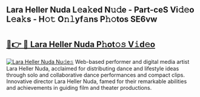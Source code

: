 ## Lara Heller Nuda L𝚎a𝚔ed N𝚞𝚍e - Part-ceS Vi𝚍𝚎o L𝚎a𝚔s - H𝚘𝚝 O𝚗𝚕yf𝚊ns P𝚑𝚘tos SE6vw

# <h2><a href="http://kf8ijr.oniu.top/?m=Lara+Heller+Nuda">🔗👉 🔴 Lara Heller Nuda P𝚑ot𝚘𝚜 V𝚒d𝚎o</a></h2>

[![Lara Heller Nuda Nu𝚍e𝚜](https://i.imgur.com/0qMVB7G.gif)](http://kf8ijr.oniu.top/?m=Lara+Heller+Nuda)
Web-based performer and digital media artist Lara Heller Nuda, acclaimed for distributing dance and lifestyle ideas through solo and collaborative dance performances and compact clips. Innovative director Lara Heller Nuda, famed for their remarkable abilities and achievements in guiding film and theater productions.  
